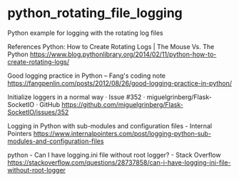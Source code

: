 # python_rotating_file_logging
Python example for logging with the rotating log files

References
Python: How to Create Rotating Logs | The Mouse Vs. The Python
https://www.blog.pythonlibrary.org/2014/02/11/python-how-to-create-rotating-logs/

Good logging practice in Python – Fang's coding note
https://fangpenlin.com/posts/2012/08/26/good-logging-practice-in-python/

Initialize loggers in a normal way · Issue #352 · miguelgrinberg/Flask-SocketIO · GitHub
https://github.com/miguelgrinberg/Flask-SocketIO/issues/352

Logging in Python with sub-modules and configuration files - Internal Pointers
https://www.internalpointers.com/post/logging-python-sub-modules-and-configuration-files

python - Can I have logging.ini file without root logger? - Stack Overflow
https://stackoverflow.com/questions/28737858/can-i-have-logging-ini-file-without-root-logger

